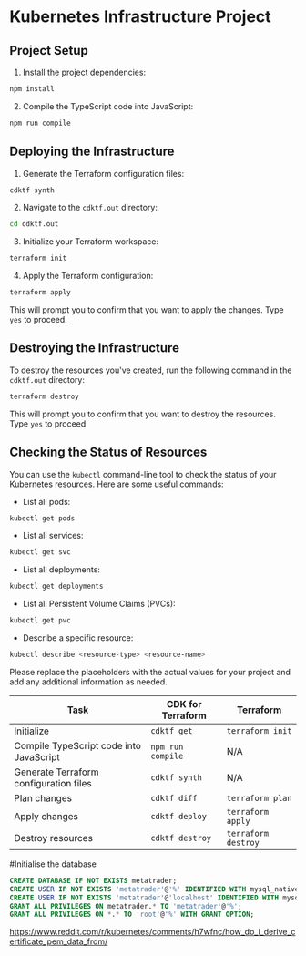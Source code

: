 # Kubernetes Infrastructure Project

## Project Setup

1. Install the project dependencies:

```bash
npm install
```

2. Compile the TypeScript code into JavaScript:

```bash
npm run compile
```

## Deploying the Infrastructure

1. Generate the Terraform configuration files:

```bash
cdktf synth
```

2. Navigate to the `cdktf.out` directory:

```bash
cd cdktf.out
```

3. Initialize your Terraform workspace:

```bash
terraform init
```

4. Apply the Terraform configuration:

```bash
terraform apply
```

This will prompt you to confirm that you want to apply the changes. Type `yes` to proceed.

## Destroying the Infrastructure

To destroy the resources you've created, run the following command in the `cdktf.out` directory:

```bash
terraform destroy
```

This will prompt you to confirm that you want to destroy the resources. Type `yes` to proceed.

## Checking the Status of Resources

You can use the `kubectl` command-line tool to check the status of your Kubernetes resources. Here are some useful
commands:

- List all pods:

```bash
kubectl get pods
```

- List all services:

```bash
kubectl get svc
```

- List all deployments:

```bash
kubectl get deployments
```

- List all Persistent Volume Claims (PVCs):

```bash
kubectl get pvc
```

- Describe a specific resource:

```bash
kubectl describe <resource-type> <resource-name>
```

Please replace the placeholders with the actual values for your project and add any additional information as needed.

| Task                                    | CDK for Terraform | Terraform           |
|-----------------------------------------|-------------------|---------------------|
| Initialize                              | `cdktf get`       | `terraform init`    |
| Compile TypeScript code into JavaScript | `npm run compile` | N/A                 |
| Generate Terraform configuration files  | `cdktf synth`     | N/A                 |
| Plan changes                            | `cdktf diff`      | `terraform plan`    |
| Apply changes                           | `cdktf deploy`    | `terraform apply`   |
| Destroy resources                       | `cdktf destroy`   | `terraform destroy` |

#Initialise the database

```sql
CREATE DATABASE IF NOT EXISTS metatrader;
CREATE USER IF NOT EXISTS 'metatrader'@'%' IDENTIFIED WITH mysql_native_password BY 'password';
CREATE USER IF NOT EXISTS 'metatrader'@'localhost' IDENTIFIED WITH mysql_native_password BY 'password';
GRANT ALL PRIVILEGES ON metatrader.* TO 'metatrader'@'%';
GRANT ALL PRIVILEGES ON *.* TO 'root'@'%' WITH GRANT OPTION;
```

https://www.reddit.com/r/kubernetes/comments/h7wfnc/how_do_i_derive_certificate_pem_data_from/